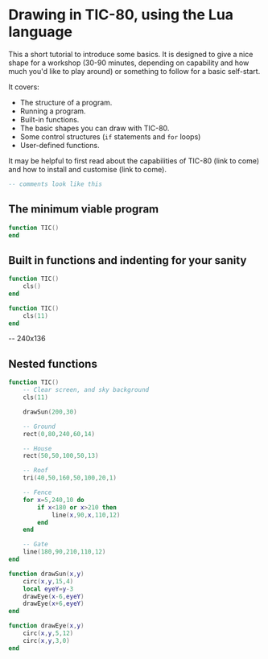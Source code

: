 # Drawing in TIC-80, using the Lua language

This a short tutorial to introduce some basics. It is designed to give a nice shape for a workshop (30-90 minutes, depending on capability and how much you'd like to play around) or something to follow for a basic self-start.

It covers:
- The structure of a program.
- Running a program.
- Built-in functions.
- The basic shapes you can draw with TIC-80.
- Some control structures (`if` statements and `for` loops)
- User-defined functions.

It may be helpful to first read about the capabilities of TIC-80 (link to come) and how to install and customise (link to come).

```lua
-- comments look like this
```

## The minimum viable program

```lua
function TIC()
end
```

## Built in functions and indenting for your sanity

```lua
function TIC()
    cls()
end
```

```lua
function TIC()
    cls(11)
end
```

-- 240x136

## Nested functions

```lua
function TIC()
    -- Clear screen, and sky background
    cls(11)

    drawSun(200,30) 

    -- Ground
    rect(0,80,240,60,14)

    -- House
    rect(50,50,100,50,13)

    -- Roof
    tri(40,50,160,50,100,20,1)

    -- Fence
    for x=5,240,10 do
        if x<180 or x>210 then
            line(x,90,x,110,12)
        end
    end

    -- Gate
    line(180,90,210,110,12)
end

function drawSun(x,y)
    circ(x,y,15,4)
    local eyeY=y-3
    drawEye(x-6,eyeY)
    drawEye(x+6,eyeY)
end

function drawEye(x,y)
	circ(x,y,5,12)
	circ(x,y,3,0)
end
```
